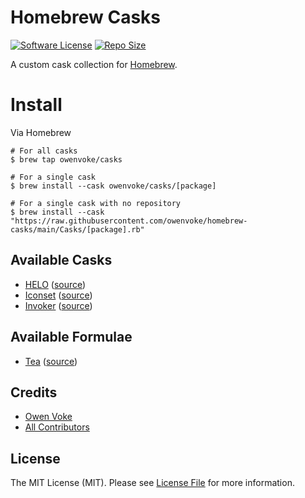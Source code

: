 # Homebrew Casks

[![Software License][ico-license]](LICENSE.md)
[![Repo Size][ico-github-repo-size]][link-github-repo-size]

A custom cask collection for [Homebrew][link-homebrew].

# Install

Via Homebrew

```shell
# For all casks
$ brew tap owenvoke/casks

# For a single cask
$ brew install --cask owenvoke/casks/[package]

# For a single cask with no repository
$ brew install --cask "https://raw.githubusercontent.com/owenvoke/homebrew-casks/main/Casks/[package].rb"
```

## Available Casks

- [HELO](https://usehelo.com) ([source](./Casks/helo.rb))
- [Iconset](https://iconset.io) ([source](./Casks/iconset.rb))
- [Invoker](https://invoker.dev) ([source](./Casks/invoker.rb))

## Available Formulae

- [Tea](https://gitea.com/gitea/tea) ([source](./Formula/tea.rb))

## Credits

- [Owen Voke][link-author]
- [All Contributors][link-contributors]

## License

The MIT License (MIT). Please see [License File](LICENSE.md) for more information.

[ico-license]: https://img.shields.io/badge/license-MIT-brightgreen.svg?style=flat-square
[ico-github-repo-size]: https://img.shields.io/github/repo-size/owenvoke/homebrew-casks?style=flat-square

[link-github-repo-size]: https://github.com/owenvoke/homebrew-casks/tree/main/Casks
[link-homebrew]: https://brew.sh
[link-author]: https://github.com/owenvoke
[link-contributors]: ../../contributors
